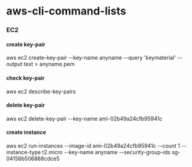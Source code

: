 # aws-cli-command-lists

### EC2

#### create key-pair

aws ec2 create-key-pair --key-name anyname --query 'keymaterial' --output text > anyname.pem

#### check key-pair

aws ec2 describe-key-pairs

#### delete key-pair

aws ec2 delete-key-pair --key-name ami-02b49a24cfb95941c

#### create instance

aws ec2 run-instances --image-id ami-02b49a24cfb95941c --count 1 --instance-type t2.micro --key-name anyname --security-group-ids sg-04156b506868cdce5
